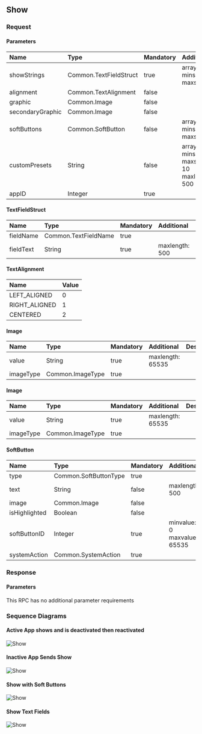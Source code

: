 ## Show


### Request

#### Parameters

|Name|Type|Mandatory|Additional|Description|
|:---|:---|:--------|:---------|:----------|
|showStrings|Common.TextFieldStruct|true|array: true<br>minsize: 0<br>maxsize: 7||
|alignment|Common.TextAlignment|false|||
|graphic|Common.Image|false|||
|secondaryGraphic|Common.Image|false|||
|softButtons|Common.SoftButton|false|array: true<br>minsize: 0<br>maxsize: 8||
|customPresets|String|false|array: true<br>minsize: 0<br>maxsize: 10<br>maxlength: 500||
|appID|Integer|true|||

#### TextFieldStruct

|Name|Type|Mandatory|Additional|Description|
|:---|:---|:--------|:---------|:----------|
|fieldName|Common.TextFieldName|true|||
|fieldText|String|true|maxlength: 500||

#### TextAlignment

|Name|Value|
|:---|:----|
|LEFT_ALIGNED|0|
|RIGHT_ALIGNED|1|
|CENTERED|2|

#### Image

|Name|Type|Mandatory|Additional|Description|
|:---|:---|:--------|:---------|:----------|
|value|String|true|maxlength: 65535||
|imageType|Common.ImageType|true|||

#### Image

|Name|Type|Mandatory|Additional|Description|
|:---|:---|:--------|:---------|:----------|
|value|String|true|maxlength: 65535||
|imageType|Common.ImageType|true|||

#### SoftButton

|Name|Type|Mandatory|Additional|Description|
|:---|:---|:--------|:---------|:----------|
|type|Common.SoftButtonType|true|||
|text|String|false|maxlength: 500||
|image|Common.Image|false|||
|isHighlighted|Boolean|false|||
|softButtonID|Integer|true|minvalue: 0<br>maxvalue: 65535||
|systemAction|Common.SystemAction|true|||

### Response

#### Parameters

This RPC has no additional parameter requirements

### Sequence Diagrams
#### Active App shows and is deactivated then reactivated
![Show](./assets/ShowAppReactivated.png)
#### Inactive App Sends Show
![Show](./assets/ShowAppInactive.png)
#### Show with Soft Buttons
![Show](./assets/ShowSoftButtons.png)
#### Show Text Fields
![Show](./assets/ShowTextFields.png)
